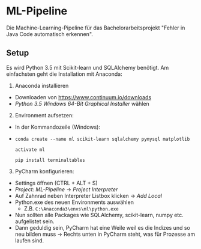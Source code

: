 # ML-Pipeline
Die Machine-Learning-Pipeline für das Bachelorarbeitsprojekt "Fehler in Java Code automatisch erkennen".

## Setup
Es wird Python 3.5 mit Scikit-learn und SQLAlchemy benötigt. Am einfachsten geht die Installation mit Anaconda:

1. Anaconda installieren
  * Downloaden von https://www.continuum.io/downloads
  * _Python 3.5 Windows 64-Bit Graphical Installer_ wählen

2. Environment aufsetzen:
  * In der Kommandozeile (Windows):
  * `conda create --name ml scikit-learn sqlalchemy pymysql matplotlib`

    `activate ml`
    
    `pip install terminaltables`
    
3. PyCharm konfigurieren: 
  * Settings öffnen (CTRL + ALT + S)
  * _Project: ML-Pipeline_ -> _Project Interpreter_
  * Auf Zahnrad neben Interpreter Listbox klicken -> _Add Local_
  * Python.exe des neuen Environments auswählen
    * Z.B. `C:\Anaconda3\envs\ml\python.exe`
  * Nun sollten alle Packages wie SQLAlchemy, scikit-learn, numpy etc. aufgelistet sein.
  * Dann geduldig sein, PyCharm hat eine Weile weil es die Indizes und so neu bilden muss
    -> Rechts unten in PyCharm steht, was für Prozesse am laufen sind.
